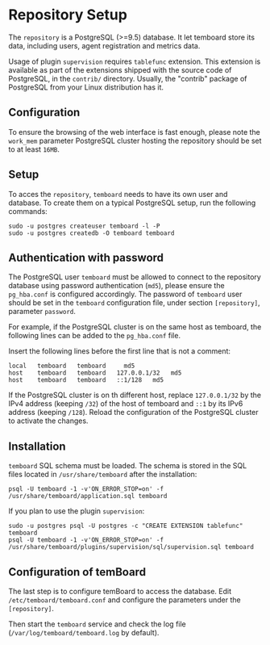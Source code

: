 # Repository Setup

The `repository` is a PostgreSQL (>=9.5) database. It let temboard store its data, including users, agent registration and metrics data.

Usage of plugin `supervision` requires `tablefunc` extension. This extension is available as part of the extensions shipped with the source code of PostgreSQL, in the `contrib/` directory. Usually, the "contrib" package of PostgreSQL from your Linux distribution has it.

## Configuration

To ensure the browsing of the web interface is fast enough, please note the `work_mem` parameter PostgreSQL cluster hosting the repository should be set to at least `16MB`.

## Setup

To acces the `repository`, `temboard` needs to have its own user and database. To create them on a typical PostgreSQL setup, run the following commands:

```
sudo -u postgres createuser temboard -l -P
sudo -u postgres createdb -O temboard temboard
```

## Authentication with password

The PostgreSQL user `temboard` must be allowed to connect to the repository database using password authentication (`md5`), please ensure the `pg_hba.conf` is configured accordingly. The password of `temboard` user should be set in the `temboard` configuration file, under section `[repository]`, parameter `password`.

For example, if the PostgreSQL cluster is on the same host as temboard, the following lines can be added to the `pg_hba.conf` file.

Insert the following lines before the first line that is not a comment:

```
local   temboard   temboard     md5
host    temboard   temboard   127.0.0.1/32   md5
host    temboard   temboard   ::1/128   md5
```

If the PostgreSQL cluster is on th different host, replace `127.0.0.1/32` by the IPv4 address (keeping `/32`) of the host of temboard and `::1` by its IPv6 address (keeping `/128`). Reload the configuration of the PostgreSQL cluster to activate the changes.

## Installation

`temboard` SQL schema must be loaded. The schema is stored in the SQL files located in `/usr/share/temboard` after the installation:
```
psql -U temboard -1 -v'ON_ERROR_STOP=on' -f /usr/share/temboard/application.sql temboard
```

If you plan to use the plugin `supervision`:
```
sudo -u postgres psql -U postgres -c "CREATE EXTENSION tablefunc" temboard
psql -U temboard -1 -v'ON_ERROR_STOP=on' -f /usr/share/temboard/plugins/supervision/sql/supervision.sql temboard
```

## Configuration of temBoard

The last step is to configure temBoard to access the database. Edit `/etc/temboard/temboard.conf` and configure the parameters under the `[repository]`.

Then start the `temboard` service and check the log file (`/var/log/temboard/temboard.log` by default).

